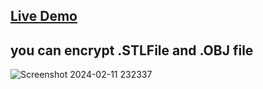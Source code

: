 ## [Live Demo](https://cadencryption.adaptable.app/)
## you can encrypt .STLFile and .OBJ file
![Screenshot 2024-02-11 232337](https://github.com/sandeeppatel2001/Cad_Model_Encryption/assets/95873801/00e97dbb-6fc3-42e2-a0bb-d6f8a3ada634)
